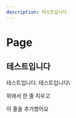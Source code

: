 ```yaml
---
description: 테스트입니다.
---
```


# Page

## 테스트입니다

테스트입니다. 테스트입니다\




위에서 한 줄 지우고

이 줄을 추가했어요







